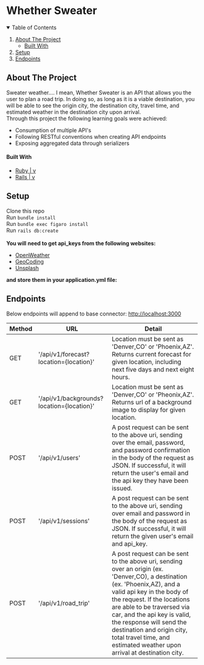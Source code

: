 # Whether Sweater

<!-- TABLE OF CONTENTS -->
<details open="open">
  <summary>Table of Contents</summary>
  <ol>
    <li>
      <a href="#about-the-project">About The Project</a>
      <ul>
        <li><a href="#built-with">Built With</a></li>
      </ul>
    </li>
    <li>
      <a href="#setup">Setup</a>
    </li>
    <li><a href="#endpoints">Endpoints</a></li>
  </ol>
</details>


<!-- ABOUT THE PROJECT -->
## About The Project
Sweater weather.... I mean, Whether Sweater is an API that allows you the user to plan a road trip. In doing so, as long as it is a viable destination, you will be able to see the origin city, the destination city, travel time, and estimated weather in the destination city upon arrival.</br>
Through this project the following learning goals were achieved:
  * Consumption of multiple API's
  * Following RESTful conventions when creating API endpoints
  * Exposing aggregated data through serializers

  #### Built With

* [Ruby | v](https://www.ruby-lang.org/en/)
* [Rails | v](https://rubyonrails.org/)
  
<!-- Setup -->
## Setup
Clone this repo<br>
Run `bundle install`<br>
Run `bundle exec figaro install`<br>
Run `rails db:create`<br><br>
<strong>You will need to get api_keys from the following websites:</strong><br>
* [OpenWeather](https://openweathermap.org/api/one-call-api)<br>
* [GeoCoding](https://developer.mapquest.com/documentation/geocoding-api/)<br>
* [Unsplash](https://unsplash.com/documentation)<br>
  
<strong>and store them in your application.yml file:</strong>

<!-- Endpoints -->
## Endpoints
Below endpoints will append to base connector: [http://localhost:3000](http://localhost:3000)

| Method | URL | Detail |
| ------ | --- | ------ |
| GET | '/api/v1/forecast?location={location}' | Location must be sent as 'Denver,CO' or 'Phoenix,AZ'. Returns current forecast for given location, including next five days and next eight hours. |
| GET | '/api/v1/backgrounds?location={location}' | Location must be sent as 'Denver,CO' or 'Pheonix,AZ'. Returns url of a background image to display for given location. |
| POST | '/api/v1/users' | A post request can be sent to the above uri, sending over the email, password, and password confirmation in the body of the request as JSON. If successful, it will return the user's email and the api key they have been issued. |
| POST | '/api/v1/sessions' | A post request can be sent to the above uri, sending over email and password in the body of the request as JSON. If successful, it will return the given user's email and api_key. |
| POST | '/api/v1/road_trip' | A post request can be sent to the above uri, sending over an origin (ex. 'Denver,CO), a destination (ex. 'Phoenix,AZ), and a valid api key in the body of the request. If the locations are able to be traversed via car, and the api key is valid, the response will send the destination and origin city, total travel time, and estimated weather upon arrival at destination city. |
